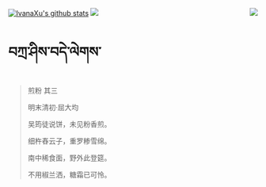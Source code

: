 [![IvanaXu's github stats](https://github-readme-stats.vercel.app/api?username=IvanaXu&show_icons=true&theme=vue-dark)](https://github.com/anuraghazra/github-readme-stats)
<img align="right" src="https://github-readme-stats.vercel.app/api/top-langs/?username=IvanaXu&langs_count=7&theme=graywhite" />
<img src="https://github-readme-stats.vercel.app/api/wakatime?username=IvanaXu&layout=compact&langs_count=6&theme=vue-dark&&custom_title=Programming Times(Jul 29 2021-)" />
# བཀྲ་ཤིས་བདེ་ལེགས་
> 煎粉 其三
>
> 明末清初·屈大均
>
> 吴筠徒说饼，未见粉香煎。
> 
> 细杵舂云子，重罗糁雪绵。
> 
> 南中稀食面，野外此登筵。
> 
> 不用椒兰洒，糖霜已可怜。